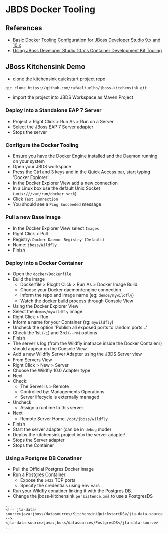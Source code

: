 # JBDS Docker Tooling

## References
 * [Basic Docker Tooling Configuration for JBoss Developer Studio 9.x and 10.x](https://access.redhat.com/articles/1488373)
 * [Using JBoss Developer Studio 10.x's Container Development Kit Tooling](https://access.redhat.com/articles/2388671)

## JBoss Kitchensink Demo

 * clone the kitchensink quickstart project repo
 ```
 git clone https://github.com/rafaeltuelho/jboss-kitchensink.git
 ```

 * import the project into JBDS Workspace as Maven Project

### Deploy into a Standalone EAP 7 Server
 * Project > Right Click > Run As > Run on a Server
 * Select the JBoss EAP 7 Server adapter
 * Stops the server

### Configure the Docker Tooling
 * Ensure you have the Docker Engine installed and the Daemon running on your system
 * Open your JBDS workspace
 * Press the Ctrl and 3 keys and in the Quick Access bar, start typing 'Docker Explorer'.
 * In the Docker Explorer View add a new connection
 * In a Linux box use the default Unix Socket (`unix:///var/run/docker.sock`)
 * Click `Test Connection`
 * You should see a `Ping Succeeded` message

### Pull a new Base Image
  * In the Docker Explorer View select `Images`
  * Right Click > Pull
   * Registry: `Docker Daemon Registry (Default)`
   * Name: `jboss/Wildfly`
  * Finish

### Deploy into a Docker Container
 * Open the `docker/Dockerfile`
 * Build the image
   * Dockerfile > Ricght Click > Run As > Docker Image Build
   * Choose your Docker daemon/engine connection
   * Inform the repo and image name (eg: `demos/mywildfly`)
   * Watch the docker build process through Console View
 * Using the Docker Explorer View
  * Select the `demos/mywildfly` image
  * Right Click > Run
  * Inform a name for your Container (rg: `mywildfly`)
  * Uncheck the option 'Publish all exposed ports to random ports...'
  * Check the 1st (`-i`) and 3rd (`--rm`) options
  * Finish
  * The server's log (from the Wildfly inatnace inside the Docker Contaienr) should appear on the Console View
 * Add a new Wildfly Server Adapter using the JBDS Server view
  * From Servers View
  * Right Click > New > Server
  * Choose the Wildfly 10.0 Adapter type
  * Next
  * Check:
    * The Server is > Remote
    * Controlled by: Managements Operations
    * Server lifecycle is externally managed
  * Uncheck
     * Assign a runtime to this server
  * Next
     * Remote Server Home: `/opt/jboss/wildfly`
  * Finish
  * Start the server adapter (can be in `debug` mode)
  * Deploy the kitchensink project into the server adapter!
  * Stops the Server adapter
  * Stops the Container

### Using a Postgres DB Conatiner
 * Pull the Official Postgres Docker image
 * Run a Postgres Container
   * Expose the `5432` TCP ports
   * Specify the credentials using env vars
 * Run your Wildfly conatiner linking it with the Postgres DB.
 * Change the jboss-kitchensink `persistence.xml` to use a PostgresDS
 ```
 ...
 <!-- jta-data-source>java:jboss/datasources/KitchensinkQuickstartDS</jta-data-source -->
 <jta-data-source>java:jboss/datasources/PostgresDS</jta-data-source>
 ...
 ```  
